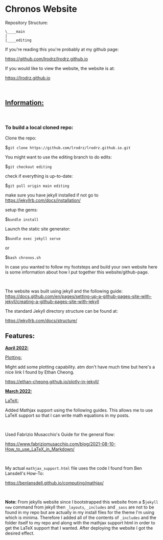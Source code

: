 # Chronos Website 

Repository Structure:
```
\____main
|
|____editing
```



If you're reading this you're probably at my github page:

https://github.com/lrodrz/lrodrz.github.io

If you would like to view the website, the website is at: 

https://lrodrz.github.io

<br>
<h2><u>Information:</u></h2>
<br>

<b><h3>To build a local cloned repo:</h3></b>

Clone the repo:

$`git clone https://github.com/lrodrz/lrodrz.github.io.git`

You might want to use the editing branch to do edits: 

$`git checkout editing`

check if everything is up-to-date:

 $`git pull origin main editing`

make sure you have jekyll installed if not go to https://jekyllrb.com/docs/installation/

setup the gems:

$`bundle install`

Launch the static site generator: 

$`bundle exec jekyll serve`

or 

$`bash chronos.sh`



In case you wanted to follow my footsteps and build your own website here is some information about how I put together this website/github-page.

<br>

The website was built using jekyll and the following guide: 
https://docs.github.com/en/pages/setting-up-a-github-pages-site-with-jekyll/creating-a-github-pages-site-with-jekyll

The standard Jekyll directory structure can be found at: 

https://jekyllrb.com/docs/structure/


## Features: 

<b><u>April 2022:</b></u> 

<u>Plotting:</u>

Might add some plotting capability. atm don't have much time but here's a nice link I found by Ethan Cheong.

https://ethan-cheong.github.io/plotly-in-jekyll/


<b><u>March 2022:</b></u> 

<u>LaTeX:</u>

Added Mathjax support using the following guides. This allows me to use LaTeX support so that I can write math equations in my posts. 

<br>

Used Fabrizio Musacchio's Guide for the general flow: 

https://www.fabriziomusacchio.com/blog/2021-08-10-How_to_use_LaTeX_in_Markdown/

<br>

My actual `mathjax_support.html` file uses the code I found from Ben Lansdell's How-To:

https://benlansdell.github.io/computing/mathjax/

<br>

<b>Note:</b> From jekylls website since I bootstrapped this website from a $`jekyll new` command from jekyll then `_layouts`, `_includes` and `_sass` are not to be found in my repo but are actually in my install files for the theme I'm using which is minima. Therefore I added all of the contents of `_includes` and the folder itself to my repo and along with the mathjax support html in order to get the LaTeX support that I wanted. After deploying the website I got the desired effect. 
